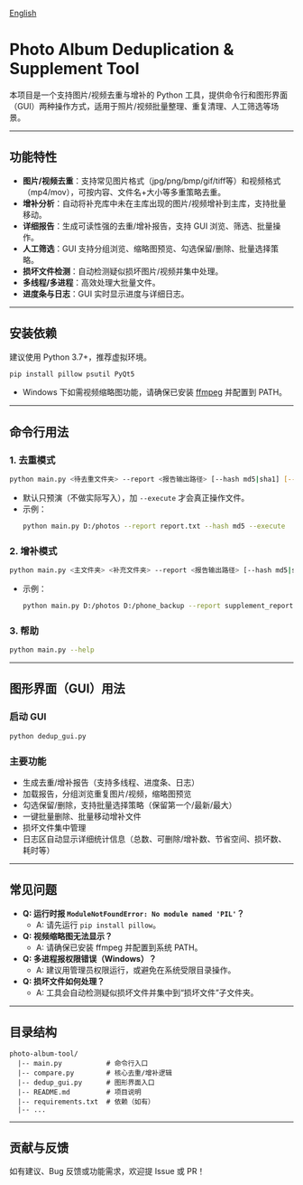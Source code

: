 [English](README-en.md)

# Photo Album Deduplication & Supplement Tool

本项目是一个支持图片/视频去重与增补的 Python 工具，提供命令行和图形界面（GUI）两种操作方式，适用于照片/视频批量整理、重复清理、人工筛选等场景。

---

## 功能特性
- **图片/视频去重**：支持常见图片格式（jpg/png/bmp/gif/tiff等）和视频格式（mp4/mov），可按内容、文件名+大小等多重策略去重。
- **增补分析**：自动将补充库中未在主库出现的图片/视频增补到主库，支持批量移动。
- **详细报告**：生成可读性强的去重/增补报告，支持 GUI 浏览、筛选、批量操作。
- **人工筛选**：GUI 支持分组浏览、缩略图预览、勾选保留/删除、批量选择策略。
- **损坏文件检测**：自动检测疑似损坏图片/视频并集中处理。
- **多线程/多进程**：高效处理大批量文件。
- **进度条与日志**：GUI 实时显示进度与详细日志。

---

## 安装依赖

建议使用 Python 3.7+，推荐虚拟环境。

```bash
pip install pillow psutil PyQt5
```

- Windows 下如需视频缩略图功能，请确保已安装 [ffmpeg](https://ffmpeg.org/) 并配置到 PATH。

---

## 命令行用法

### 1. 去重模式

```bash
python main.py <待去重文件夹> --report <报告输出路径> [--hash md5|sha1] [--execute]
```
- 默认只预演（不做实际写入），加 `--execute` 才会真正操作文件。
- 示例：
  ```bash
  python main.py D:/photos --report report.txt --hash md5 --execute
  ```

### 2. 增补模式

```bash
python main.py <主文件夹> <补充文件夹> --report <报告输出路径> [--hash md5|sha1] [--execute]
```
- 示例：
  ```bash
  python main.py D:/photos D:/phone_backup --report supplement_report.txt --execute
  ```

### 3. 帮助

```bash
python main.py --help
```

---

## 图形界面（GUI）用法

### 启动 GUI

```bash
python dedup_gui.py
```

### 主要功能
- 生成去重/增补报告（支持多线程、进度条、日志）
- 加载报告，分组浏览重复图片/视频，缩略图预览
- 勾选保留/删除，支持批量选择策略（保留第一个/最新/最大）
- 一键批量删除、批量移动增补文件
- 损坏文件集中管理
- 日志区自动显示详细统计信息（总数、可删除/增补数、节省空间、损坏数、耗时等）

---

## 常见问题

- **Q: 运行时报 `ModuleNotFoundError: No module named 'PIL'`？**
  - A: 请先运行 `pip install pillow`。
- **Q: 视频缩略图无法显示？**
  - A: 请确保已安装 ffmpeg 并配置到系统 PATH。
- **Q: 多进程报权限错误（Windows）？**
  - A: 建议用管理员权限运行，或避免在系统受限目录操作。
- **Q: 损坏文件如何处理？**
  - A: 工具会自动检测疑似损坏文件并集中到“损坏文件”子文件夹。

---

## 目录结构

```
photo-album-tool/
  |-- main.py           # 命令行入口
  |-- compare.py        # 核心去重/增补逻辑
  |-- dedup_gui.py      # 图形界面入口
  |-- README.md         # 项目说明
  |-- requirements.txt  # 依赖（如有）
  |-- ...
```

---

## 贡献与反馈

如有建议、Bug 反馈或功能需求，欢迎提 Issue 或 PR！